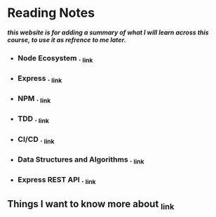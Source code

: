 # Reading Notes
 _**this website is for adding a summary of what I will learn across this course, to use it as refrence to me later.**_ 
 - ### Node Ecosystem   .  [<sub>    link </sub>](./Reading%20Notes/Node%20Ecosystm.md)
   
- ### Express   .  [<sub>    link </sub>](./Reading%20Notes/Express.md)


- ### NPM   .  [<sub>    link </sub>](./Reading%20Notes/NPM.md)


- ### TDD   .  [<sub>    link </sub>](./Reading%20Notes/TDD.md)
 
  
- ### CI/CD   .  [<sub>    link </sub>](./Reading%20Notes/CI-CD.md)

- ### Data Structures and Algorithms   .  [<sub>    link </sub>](./Reading%20Notes/Data%20Structures%20and%20Algorithms.md)

- ### Express REST API   .  [<sub>    link </sub>](./Reading%20Notes/Express%20REST%20API.md)


## Things I want to know more about [<sub>    link </sub>](./Reading%20Notes/I-want-to-know.md)
    
